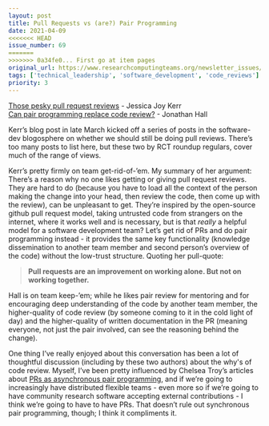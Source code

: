 ```yaml
---
layout: post
title: Pull Requests vs (are?) Pair Programming
date: 2021-04-09
<<<<<<< HEAD
issue_number: 69
=======
>>>>>>> 0a34fe0... First go at item pages
original_url: https://www.researchcomputingteams.org/newsletter_issues/0069
tags: ['technical_leadership', 'software_development', 'code_reviews']
priority: 3
---
```


<!-- markdownlint-disable MD033 -->
<!-- markdownlint-disable MD041 -->
<!-- markdownlint-disable MD049 -->

[Those pesky pull request reviews](https://jessitron.com/2021/03/27/those-pesky-pull-request-reviews/) - Jessica Joy Kerr<br/>
[Can pair programming replace code review?](https://jhall.io/archive/2021/04/05/can-pair-programming-replace-code-review/) - Jonathan Hall

Kerr’s blog post in late March kicked off a series of posts in the software-dev blogosphere on whether we should still be doing pull reviews.  There’s too many posts to list here, but these two by RCT roundup regulars, cover much of the range of views.

Kerr’s pretty firmly on team get-rid-of-’em.  My summary of her argument: There’s a reason why no one likes getting or giving pull request reviews.  They are hard to do (because you have to load all the context of the person making the change into your head, then review the code, then come up with the review), can be unpleasant to get.  They’re inspired by the open-source github pull request model, taking untrusted code from strangers on the internet, where it works well and is necessary, but is that *really* a helpful model for a software development team?  Let’s get rid of PRs and do pair programming instead - it provides the same key functionality (knowledge dissemination to another team member and second person’s overview of the code) without the low-trust structure.  Quoting her pull-quote:

> **Pull requests are an improvement on working alone. But not on working together.**

Hall is on team keep-’em; while he likes pair review for mentoring and for encouraging deep understanding of the code by another team member, the higher-quality of code review (by someone coming to it in the cold light of day) and the higher-quality of written documentation in the PR (meaning everyone, not just the pair involved, can see the reasoning behind the change).

One thing I’ve really enjoyed about this conversation has been a lot of thoughtful discussion (including by these two authors) about the why's of code review.  Myself, I’ve been pretty influenced by Chelsea Troy’s articles about [PRs as asynchronous pair programming](https://chelseatroy.com/2019/12/18/reviewing-pull-requests/), and if we’re going to increasingly have distributed flexible teams - even more so if we’re going to have community research software accepting external contributions - I think we’re going to have to have PRs.  That doesn’t rule out synchronous pair programming, though; I think it compliments it.